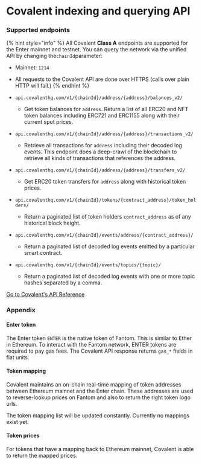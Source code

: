 # Covalent indexing and querying API

### Supported endpoints <a href="#supported-endpoints" id="supported-endpoints"></a>

{% hint style="info" %}
All Covalent **Class A** endpoints are supported for the Enter mainnet and testnet. You can query the network via the unified API by changing the`chainId`parameter:

* Mainnet: `1214`
* All requests to the Covalent API are done over HTTPS (calls over plain HTTP will fail.)
{% endhint %}

* `api.covalenthq.com/v1/{chainId}/address/{address}/balances_v2/`
  * Get token balances for `address`. Return a list of all ERC20 and NFT token balances including ERC721 and ERC1155 along with their current spot prices.
* `api.covalenthq.com/v1/{chainId}/address/{address}/transactions_v2/`
  * Retrieve all transactions for `address` including their decoded log events. This endpoint does a deep-crawl of the blockchain to retrieve all kinds of transactions that references the address.
* `api.covalenthq.com/v1/{chainId}/address/{address}/transfers_v2/`
  * Get ERC20 token transfers for `address` along with historical token prices.
* `api.covalenthq.com/v1/{chainId}/tokens/{contract_address}/token_holders/`
  * Return a paginated list of token holders `contract_address` as of any historical block height.
* `api.covalenthq.com/v1/{chainId}/events/address/{contract_address}/`
  * Return a paginated list of decoded log events emitted by a particular smart contract.
* `api.covalenthq.com/v1/{chainId}/events/topics/{topic}/`
  * Return a paginated list of decoded log events with one or more topic hashes separated by a comma.

[Go to Covalent's API Reference](https://www.covalenthq.com/docs/api/)

### [​](https://www.covalenthq.com/docs/networks/fantom#appendix)Appendix <a href="#appendix" id="appendix"></a>

#### [​](https://www.covalenthq.com/docs/networks/fantom#fantom-token)Enter token <a href="#fantom-token" id="fantom-token"></a>

The Enter token `ENTER` is the native token of Fantom. This is similar to Ether in Ethereum. To interact with the Fantom network, ENTER tokens are required to pay gas fees. The Covalent API response returns `gas_*` fields in fiat units.

#### [​](https://www.covalenthq.com/docs/networks/fantom#token-mapping)Token mapping <a href="#token-mapping" id="token-mapping"></a>

Covalent maintains an on-chain real-time mapping of token addresses between Ethereum mainnet and the Enter chain. These addresses are used to reverse-lookup prices on Fantom and also to return the right token logo urls.

The token mapping list will be updated constantly. Currently no mappings exist yet.

#### [​](https://www.covalenthq.com/docs/networks/fantom#token-prices)Token prices <a href="#token-prices" id="token-prices"></a>

For tokens that have a mapping back to Ethereum mainnet, Covalent is able to return the mapped prices.
